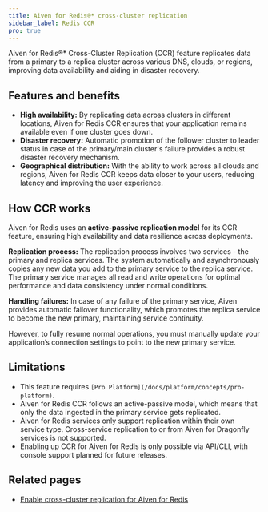 ```yaml
---
title: Aiven for Redis®* cross-cluster replication
sidebar_label: Redis CCR
pro: true
---
```


Aiven for Redis®* Cross-Cluster Replication (CCR) feature replicates data from a primary to a replica cluster across various DNS, clouds, or regions, improving data availability and aiding in disaster recovery.

## Features and benefits

- **High availability:** By replicating data across clusters in different locations,
  Aiven for Redis CCR ensures that your application remains available even if one
  cluster goes down.
- **Disaster recovery:** Automatic promotion of the follower cluster to leader status in
  case of the primary/main cluster's failure provides a robust disaster
  recovery mechanism.
- **Geographical distribution:** With the ability to work across all clouds and regions,
  Aiven for Redis CCR keeps data closer to your users, reducing latency and improving
  the user experience.

## How CCR works

Aiven for Redis uses an **active-passive replication model** for its CCR feature,
ensuring high availability and data resilience across deployments.

**Replication process:** The replication process involves two services - the primary and
replica services. The system automatically and asynchronously copies any new data you
add to the primary service to the replica service. The primary service manages all
read and write operations for optimal performance and data consistency under
normal conditions.

**Handling failures:** In case of any failure of the primary service, Aiven provides
automatic failover functionality, which promotes the replica service to become
the new primary, maintaining service continuity.

However, to fully resume normal operations, you must manually update your application’s
connection settings to point to the new primary service.

## Limitations

- This feature requires `[Pro Platform](/docs/platform/concepts/pro-platform)`.
- Aiven for Redis CCR follows an active-passive model, which means that only the data
ingested in the primary service gets replicated.
- Aiven for Redis services only support replication within their own service type.
Cross-service replication to or from Aiven for Dragonfly services is not supported.
- Enabling up CCR for Aiven for Redis is only possible via API/CLI, with console support
  planned for future releases.

## Related pages

- [Enable cross-cluster replication for Aiven for Redis](/docs/products/redis/howto/enable-redis-ccr)
